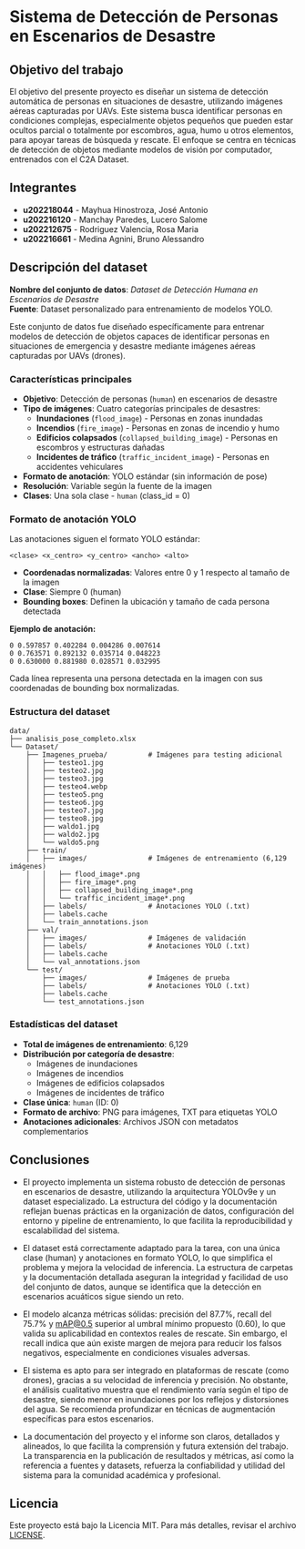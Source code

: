 # Sistema de Detección de Personas en Escenarios de Desastre

## Objetivo del trabajo

El objetivo del presente proyecto es diseñar un sistema de detección automática de personas en situaciones de desastre, utilizando imágenes aéreas capturadas por UAVs. Este sistema busca identificar personas en condiciones complejas, especialmente objetos pequeños que pueden estar ocultos parcial o totalmente por escombros, agua, humo u otros elementos, para apoyar tareas de búsqueda y rescate. El enfoque se centra en técnicas de detección de objetos mediante modelos de visión por computador, entrenados con el C2A Dataset.

## Integrantes

- **u202218044** - Mayhua Hinostroza, José Antonio
- **u202216120** - Manchay Paredes, Lucero Salome
- **u202212675** - Rodriguez Valencia, Rosa Maria
- **u202216661** - Medina Agnini, Bruno Alessandro

## Descripción del dataset

**Nombre del conjunto de datos**: *Dataset de Detección Humana en Escenarios de Desastre*\
**Fuente**: Dataset personalizado para entrenamiento de modelos YOLO.

Este conjunto de datos fue diseñado específicamente para entrenar modelos de detección de objetos capaces de identificar personas en situaciones de emergencia y desastre mediante imágenes aéreas capturadas por UAVs (drones).

### Características principales

- **Objetivo**: Detección de personas (`human`) en escenarios de desastre
- **Tipo de imágenes**: Cuatro categorías principales de desastres:
  - **Inundaciones** (`flood_image`) - Personas en zonas inundadas
  - **Incendios** (`fire_image`) - Personas en zonas de incendio y humo
  - **Edificios colapsados** (`collapsed_building_image`) - Personas en escombros y estructuras dañadas
  - **Incidentes de tráfico** (`traffic_incident_image`) - Personas en accidentes vehiculares
- **Formato de anotación**: YOLO estándar (sin información de pose)
- **Resolución**: Variable según la fuente de la imagen
- **Clases**: Una sola clase - `human` (class_id = 0)

### Formato de anotación YOLO

Las anotaciones siguen el formato YOLO estándar:

```
<clase> <x_centro> <y_centro> <ancho> <alto>
```

- **Coordenadas normalizadas**: Valores entre 0 y 1 respecto al tamaño de la imagen
- **Clase**: Siempre 0 (human)
- **Bounding boxes**: Definen la ubicación y tamaño de cada persona detectada

**Ejemplo de anotación:**

```
0 0.597857 0.402284 0.004286 0.007614
0 0.763571 0.892132 0.035714 0.048223
0 0.630000 0.881980 0.028571 0.032995
```

Cada línea representa una persona detectada en la imagen con sus coordenadas de bounding box normalizadas.

### Estructura del dataset

```
data/
├── analisis_pose_completo.xlsx
└── Dataset/
    ├── Imagenes_prueba/          # Imágenes para testing adicional
    │   ├── testeo1.jpg
    │   ├── testeo2.jpg
    │   ├── testeo3.jpg
    │   ├── testeo4.webp
    │   ├── testeo5.png
    │   ├── testeo6.jpg
    │   ├── testeo7.jpg
    │   ├── testeo8.jpg
    │   ├── waldo1.jpg
    │   ├── waldo2.jpg
    │   └── waldo5.png
    ├── train/
    │   ├── images/               # Imágenes de entrenamiento (6,129 imágenes)
    │   │   ├── flood_image*.png
    │   │   ├── fire_image*.png
    │   │   ├── collapsed_building_image*.png
    │   │   └── traffic_incident_image*.png
    │   ├── labels/               # Anotaciones YOLO (.txt)
    │   ├── labels.cache
    │   └── train_annotations.json
    ├── val/
    │   ├── images/               # Imágenes de validación
    │   ├── labels/               # Anotaciones YOLO (.txt)
    │   ├── labels.cache
    │   └── val_annotations.json
    └── test/
        ├── images/               # Imágenes de prueba
        ├── labels/               # Anotaciones YOLO (.txt)
        ├── labels.cache
        └── test_annotations.json
```

### Estadísticas del dataset

- **Total de imágenes de entrenamiento**: 6,129
- **Distribución por categoría de desastre**:
  - Imágenes de inundaciones
  - Imágenes de incendios
  - Imágenes de edificios colapsados
  - Imágenes de incidentes de tráfico
- **Clase única**: `human` (ID: 0)
- **Formato de archivo**: PNG para imágenes, TXT para etiquetas YOLO
- **Anotaciones adicionales**: Archivos JSON con metadatos complementarios

## Conclusiones

- El proyecto implementa un sistema robusto de detección de personas en escenarios de desastre, utilizando la arquitectura YOLOv9e y un dataset especializado. La estructura del código y la documentación reflejan buenas prácticas en la organización de datos, configuración del entorno y pipeline de entrenamiento, lo que facilita la reproducibilidad y escalabilidad del sistema.

- El dataset está correctamente adaptado para la tarea, con una única clase (human) y anotaciones en formato YOLO, lo que simplifica el problema y mejora la velocidad de inferencia. La estructura de carpetas y la documentación detallada aseguran la integridad y facilidad de uso del conjunto de datos, aunque se identifica que la detección en escenarios acuáticos sigue siendo un reto.

- El modelo alcanza métricas sólidas: precisión del 87.7%, recall del 75.7% y mAP@0.5 superior al umbral mínimo propuesto (0.60), lo que valida su aplicabilidad en contextos reales de rescate. Sin embargo, el recall indica que aún existe margen de mejora para reducir los falsos negativos, especialmente en condiciones visuales adversas.

- El sistema es apto para ser integrado en plataformas de rescate (como drones), gracias a su velocidad de inferencia y precisión. No obstante, el análisis cualitativo muestra que el rendimiento varía según el tipo de desastre, siendo menor en inundaciones por los reflejos y distorsiones del agua. Se recomienda profundizar en técnicas de augmentación específicas para estos escenarios.

- La documentación del proyecto y el informe son claros, detallados y alineados, lo que facilita la comprensión y futura extensión del trabajo. La transparencia en la publicación de resultados y métricas, así como la referencia a fuentes y datasets, refuerza la confiabilidad y utilidad del sistema para la comunidad académica y profesional.

## Licencia

Este proyecto está bajo la Licencia MIT. Para más detalles, revisar el archivo [LICENSE](./LICENSE).


